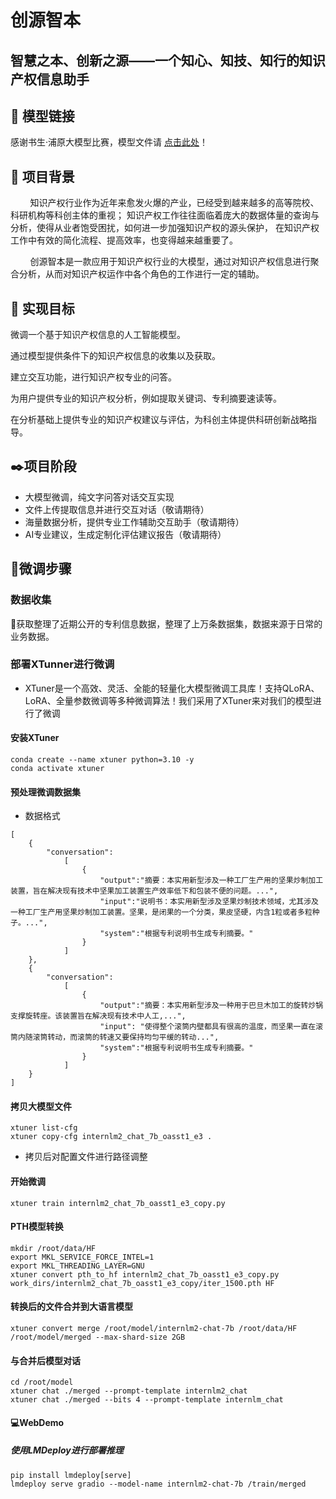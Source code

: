 # 创源智本

## 智慧之本、创新之源——一个知心、知技、知行的知识产权信息助手

## 💟 模型链接
感谢书生·浦原大模型比赛，模型文件请 [点击此处](https://openxlab.org.cn/models/detail/ShangZhuanShuZhi/CYZB)！


## 📕 项目背景

<p>&nbsp;&nbsp;&nbsp;&nbsp;&nbsp;&nbsp;&nbsp;&nbsp;知识产权行业作为近年来愈发火爆的产业，已经受到越来越多的高等院校、科研机构等科创主体的重视；
知识产权工作往往面临着庞大的数据体量的查询与分析，使得从业者饱受困扰，如何进一步加强知识产权的源头保护，
在知识产权工作中有效的简化流程、提高效率，也变得越来越重要了。</p>
<p>
&nbsp;&nbsp;&nbsp;&nbsp;&nbsp;&nbsp;&nbsp;&nbsp;创源智本是一款应用于知识产权行业的大模型，通过对知识产权信息进行聚合分析，从而对知识产权运作中各个角色的工作进行一定的辅助。
</p>

## 💉 实现目标

<procedure title="实现目标" id="ambition">
    <step>
        <p>微调一个基于知识产权信息的人工智能模型。</p>
    </step>
    <step>
        <p>通过模型提供条件下的知识产权信息的收集以及获取。</p>
    </step>
    <step>
        <p>建立交互功能，进行知识产权专业的问答。</p>
    </step>
    <step>
        <p>为用户提供专业的知识产权分析，例如提取关键词、专利摘要速读等。</p>
    </step>
    <step>
        <p>在分析基础上提供专业的知识产权建议与评估，为科创主体提供科研创新战略指导。</p>
    </step>
</procedure>

## ✒️项目阶段
- 大模型微调，纯文字问答对话交互实现
- 文件上传提取信息并进行交互对话（敬请期待）
- 海量数据分析，提供专业工作辅助交互助手（敬请期待）
- AI专业建议，生成定制化评估建议报告（敬请期待）

## 📜微调步骤
### 数据收集

📇获取整理了近期公开的专利信息数据，整理了上万条数据集，数据来源于日常的业务数据。

### 部署XTunner进行微调
- XTuner是一个高效、灵活、全能的轻量化大模型微调工具库！支持QLoRA、LoRA、全量参数微调等多种微调算法！我们采用了XTuner来对我们的模型进行了微调

#### 安装XTuner
```text
conda create --name xtuner python=3.10 -y
conda activate xtuner
```

#### 预处理微调数据集

- 数据格式
```text
[
    {
        "conversation":
            [
                {
                    "output":"摘要：本实用新型涉及一种工厂生产用的坚果炒制加工装置，旨在解决现有技术中坚果加工装置生产效率低下和包装不便的问题。...",
                    "input":"说明书：本实用新型涉及坚果炒制技术领域，尤其涉及一种工厂生产用坚果炒制加工装置。坚果，是闭果的一个分类，果皮坚硬，内含1粒或者多粒种子。...",
                    "system":"根据专利说明书生成专利摘要。"
                }
            ]
    },
    {
        "conversation":
            [
                {
                    "output":"摘要：本实用新型涉及一种用于巴旦木加工的旋转炒锅支撑旋转座。该装置旨在解决现有技术中人工,...",
                    "input": "使得整个滚筒内壁都具有很高的温度，而坚果一直在滚筒内随滚筒转动，而滚筒的转速又要保持均匀平缓的转动...",
                    "system":"根据专利说明书生成专利摘要。"
                }
            ]
    }
]
```

#### 拷贝大模型文件
```text
xtuner list-cfg
xtuner copy-cfg internlm2_chat_7b_oasst1_e3 . 
```

- 拷贝后对配置文件进行路径调整

#### 开始微调
```text
xtuner train internlm2_chat_7b_oasst1_e3_copy.py
```
#### PTH模型转换
```text
mkdir /root/data/HF
export MKL_SERVICE_FORCE_INTEL=1 
export MKL_THREADING_LAYER=GNU
xtuner convert pth_to_hf internlm2_chat_7b_oasst1_e3_copy.py work_dirs/internlm2_chat_7b_oasst1_e3_copy/iter_1500.pth HF
```
#### 转换后的文件合并到大语言模型
```text
xtuner convert merge /root/model/internlm2-chat-7b /root/data/HF /root/model/merged --max-shard-size 2GB
```
#### 与合并后模型对话
```text
cd /root/model
xtuner chat ./merged --prompt-template internlm2_chat
xtuner chat ./merged --bits 4 --prompt-template internlm_chat
```
#### 💻WebDemo
##### 使用LMDeploy进行部署推理
```shell
pip install lmdeploy[serve]
lmdeploy serve gradio --model-name internlm2-chat-7b /train/merged
```
